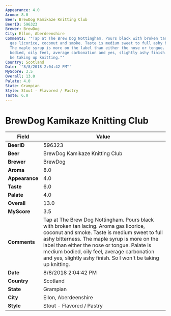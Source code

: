 ```yaml
---
Appearance: 4.0
Aroma: 8.0
Beer: BrewDog Kamikaze Knitting Club
BeerID: 596323
Brewer: BrewDog
City: Ellon, Aberdeenshire
Comments: '"Tap at The Brew Dog Nottingham. Pours black with broken tan lacing. Aroma
  gas licorice, coconut and smoke. Taste is medium sweet to full ashy bitterness.
  The maple syrup is more on the label than either the nose or tongue. Palate is medium
  bodied, oily feel, average carbonation and yes, slightly ashy finish. So I won&#39;t
  be taking up knitting."'
Country: Scotland
Date: '"8/8/2018 2:04:42 PM"'
MyScore: 3.5
Overall: 13.0
Palate: 4.0
State: Grampian
Style: Stout - Flavored / Pastry
Taste: 6.0
---
```


# BrewDog Kamikaze Knitting Club

| Field         | Value |
|---------------|-------|
| **BeerID** | 596323 |
| **Beer** | BrewDog Kamikaze Knitting Club |
| **Brewer** | BrewDog |
| **Aroma** | 8.0 |
| **Appearance** | 4.0 |
| **Taste** | 6.0 |
| **Palate** | 4.0 |
| **Overall** | 13.0 |
| **MyScore** | 3.5 |
| **Comments** | Tap at The Brew Dog Nottingham. Pours black with broken tan lacing. Aroma gas licorice, coconut and smoke. Taste is medium sweet to full ashy bitterness. The maple syrup is more on the label than either the nose or tongue. Palate is medium bodied, oily feel, average carbonation and yes, slightly ashy finish. So I won&#39;t be taking up knitting. |
| **Date** | 8/8/2018 2:04:42 PM |
| **Country** | Scotland |
| **State** | Grampian |
| **City** | Ellon, Aberdeenshire |
| **Style** | Stout - Flavored / Pastry |
